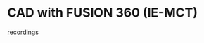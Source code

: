 # CAD with FUSION 360 (IE-MCT)

[recordings](https://www.youtube.com/watch?v=Ryr0BUaMAis&list=PLcCroMgNE8YSD8qTJzZ6iAUqqy1Uc668P)